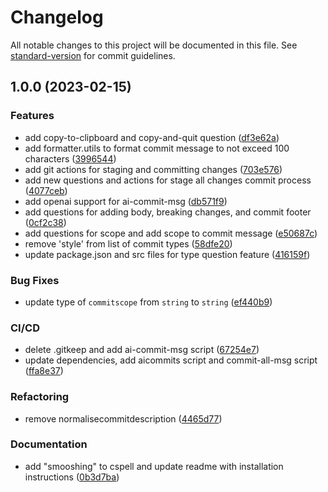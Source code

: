 # Changelog

All notable changes to this project will be documented in this file. See [standard-version](https://github.com/conventional-changelog/standard-version) for commit guidelines.

## 1.0.0 (2023-02-15)


### Features

* add copy-to-clipboard and copy-and-quit question ([df3e62a](https://github.com/tonylea/ai-mac-commits/commits/df3e62a2f70c842eeae93aced823c28f97649022))
* add formatter.utils to format commit message to not exceed 100 characters ([3996544](https://github.com/tonylea/ai-mac-commits/commits/3996544abd937c0f5d161cfd1db650d6d32351ea))
* add git actions for staging and committing changes ([703e576](https://github.com/tonylea/ai-mac-commits/commits/703e576e9412143fb79028bbf77485fab95873bf))
* add new questions and actions for stage all changes commit process ([4077ceb](https://github.com/tonylea/ai-mac-commits/commits/4077ceb87aac421dbfe76a36bae66d492157ad93))
* add openai support for ai-commit-msg ([db571f9](https://github.com/tonylea/ai-mac-commits/commits/db571f9c48c02d1685351113af53c2b47efdc258))
* add questions for adding body, breaking changes, and commit footer ([0cf2c38](https://github.com/tonylea/ai-mac-commits/commits/0cf2c381b7dc54383cce39359a58e9c3e7dad78c))
* add questions for scope and add scope to commit message ([e50687c](https://github.com/tonylea/ai-mac-commits/commits/e50687c59e7e4d3b57acced1ef340bc7c6c87815))
* remove 'style' from list of commit types ([58dfe20](https://github.com/tonylea/ai-mac-commits/commits/58dfe20828329d76df2c711be495917ff0a43b99))
* update package.json and src files for type question feature ([416159f](https://github.com/tonylea/ai-mac-commits/commits/416159fcab6b4c7d657965c24b0033397635e67c))


### Bug Fixes

* update type of `commitscope` from `string` to `string` ([ef440b9](https://github.com/tonylea/ai-mac-commits/commits/ef440b9a13cec75821b29dbaa883152529751d45))


### CI/CD

* delete .gitkeep and add ai-commit-msg script ([67254e7](https://github.com/tonylea/ai-mac-commits/commits/67254e72f17eca3d5be1bfbcf0a52c598b74cd66))
* update dependencies, add aicommits script and commit-all-msg script ([ffa8e37](https://github.com/tonylea/ai-mac-commits/commits/ffa8e371d5c9d0195a2fba35e64acbe719b65d53))


### Refactoring

* remove normalisecommitdescription ([4465d77](https://github.com/tonylea/ai-mac-commits/commits/4465d775fb5f730ea4716027fca046774752d827))


### Documentation

* add "smooshing" to cspell and update readme with installation instructions ([0b3d7ba](https://github.com/tonylea/ai-mac-commits/commits/0b3d7baeda4be2937115ca716927cfa872e2cfe1))
